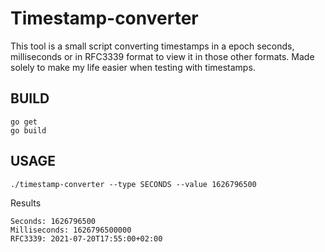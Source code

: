 # Timestamp-converter

This tool is a small script converting timestamps in a epoch seconds, milliseconds or in RFC3339 format to view it in those other formats. Made solely to make my life easier when testing with timestamps.

## BUILD

```
go get
go build
```

## USAGE

```
./timestamp-converter --type SECONDS --value 1626796500
```

Results
```
Seconds: 1626796500
Milliseconds: 1626796500000
RFC3339: 2021-07-20T17:55:00+02:00
```
